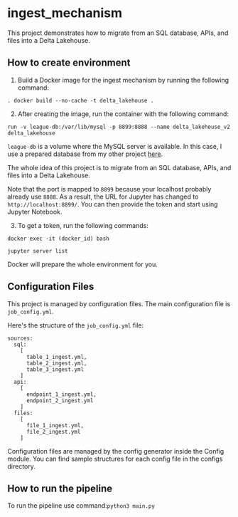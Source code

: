 # ingest_mechanism

This project demonstrates how to migrate from an SQL database, APIs, and files into a Delta Lakehouse.

## How to create environment

1. Build a Docker image for the ingest mechanism by running the following command:

```. docker build --no-cache -t delta_lakehouse .```

2. After creating the image, run the container with the following command:

```run -v league-db:/var/lib/mysql -p 8899:8888 --name delta_lakehouse_v2 delta_lakehouse```

`league-db` is a volume where the MySQL server is available. In this case, I use a prepared database from my other project [here](https://github.com/KarolKul-KK/League_Pro_Games_Analysis). 

The whole idea of this project is to migrate from an SQL database, APIs, and files into a Delta Lakehouse.

Note that the port is mapped to `8899` because your localhost probably already use `8888`. As a result, the URL for Jupyter has changed to `http://localhost:8899/`. You can then provide the token and start using Jupyter Notebook.

3. To get a token, run the following commands:

```docker exec -it (docker_id) bash```

```jupyter server list```

Docker will prepare the whole environment for you.

## Configuration Files

This project is managed by configuration files. The main configuration file is `job_config.yml`.

Here's the structure of the `job_config.yml` file:

```
sources:
  sql:
    [
      table_1_ingest.yml,
      table_2_ingest.yml,
      table_3_ingest.yml
    ]
  api:
    [
      endpoint_1_ingest.yml,
      endpoint_2_ingest.yml
    ]
  files:
    [
      file_1_ingest.yml,
      file_2_ingest.yml
    ]
 ```
 
 Configuration files are managed by the config generator inside the Config module. You can find sample structures for each config file in the configs directory.

## How to run the pipeline

To run the pipeline use command:```python3 main.py```
